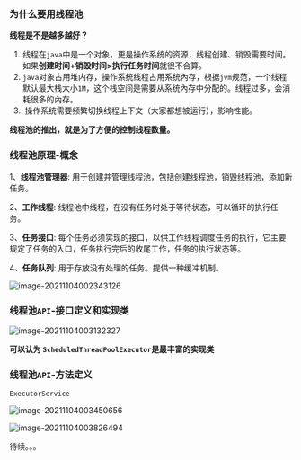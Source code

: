 ### 为什么要用线程池

**线程是不是越多越好？**

1.    线程在`java`中是一个对象，更是操作系统的资源，线程创建、销毁需要时间。如果**创建时间+销毁时间>执行任务时间**就很不合算。
2. ​	`java`对象占用堆内存，操作系统线程占用系统內存，根据`jvm`规范，一个线程默认最大栈大小`1M`，这个栈空间是需要从系统內存中分配的。线程过多，会消耗很多的內存。
3. ​	操作系统需要频繁切换线程上下文（大家都想被运行），影响性能。

**线程池的推出，就是为了方便的控制线程数量。**



### 线程池原理-概念

1、**线程池管理器**:	用于创建并管理线程池，包括创建线程池，销毁线程池，添加新任务。

2、**工作线程**:	线程池中线程，在没有任务时处于等待状态，可以循环的执行任务。

3、**任务接口**:	每个任务必须实现的接口，以供工作线程调度任务的执行，它主要规定了任务的入口，任务执行完后的收尾工作，任务的执行状态等。

4、**任务队列**:	用于存放没有处理的任务。提供一种缓冲机制。

![image-20211104002343126](https://gitee.com/JKcoding/imgs/raw/master/img/202111040023082.png)

### 线程池`API`-接口定义和实现类

![image-20211104003132327](https://gitee.com/JKcoding/imgs/raw/master/img/202111040031102.png)

**可以认为 `ScheduledThreadPoolExecutor`是最丰富的实现类**



### 线程池`API`-方法定义

`ExecutorService`

![image-20211104003450656](https://gitee.com/JKcoding/imgs/raw/master/img/202111040036717.png)



![image-20211104003826494](https://gitee.com/JKcoding/imgs/raw/master/img/202111040040934.png)





待续。。。